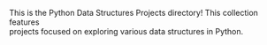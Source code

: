 This is the Python Data Structures Projects directory! This collection features\
projects focused on exploring various data structures in Python.
